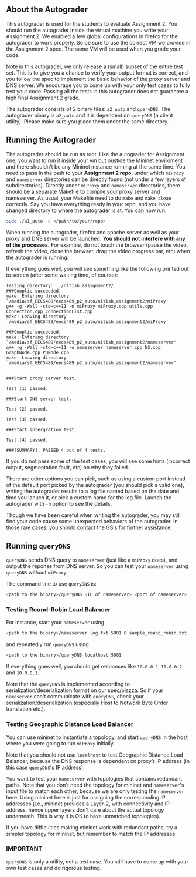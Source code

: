 About the Autograder
-----------
This autograder is used for the students to evaluate Assignment 2. You should run the autograder inside the virtual machine you write your Assignment 2. We enabled a few global configurations in firefox for the autograder to work properly. So be sure to use the correct VM we provide in the Assignment 2 spec. The same VM will be used when you grade your code.

Note in this autograder, we only release a (small) subset of the entire test set. This is to give you a chance to verify your output format is correct, and you follow the spec to implement the basic behavior of the proxy server and DNS server. We encourage you to come up with your only test cases to fully test your code. Passing all the tests in this autograder does not guarantee a high final Assignment 2 grade.

The autograder consists of 2 binary files: `a2_auto` and `queryDNS`. The autograder binary is `a2_auto` and it is dependent on `queryDNS` (a client utility). Please make sure you place them under the same directory.

Running the Autograder
-----------

The autograder should be run as root. Like the autograder for Assignment one, you want to run it inside your vm but oustide the Mininet enviroment and there shouldn't be any Mininet instance running at the same time. You need to pass in the path to your **Assignment 2 repo**, under which `miProxy` and `nameserver` directories can be directly found (not under a few layers of subdirectories).
Directly under `miProxy` and `nameserver` directories, there should be a separate Makefile to compile your proxy server and nameserver.
As usual, your Makefile need to do `make` and `make clean` correctly.
Say you have everything ready in your repo, and you have changed directory to where the autograder is at. You can now run:

```bash
sudo ./a1_auto -d </path/to/your/repo>
```

When running the autograder, firefox and apache server as well as your proxy and DNS server will be launched. **You should not interfere with any of the processes.** For example, do not touch the browser (pause the video, refresh the video, close the browser, drag the video progress bar, etc) when the autograder is running.

If everything goes well, you will see something like the following printed out to screen (after some waiting time, of course):

```
Testing directory: ../nitish_assignment2/
###Complie succeeded.
make: Entering directory `/media/sf_EECS489/eecs489_p2_auto/nitish_assignment2/miProxy'
g++ -g -Wall -std=c++11 -o miProxy miProxy.cpp utils.cpp Connection.cpp ConnectionList.cpp
make: Leaving directory `/media/sf_EECS489/eecs489_p2_auto/nitish_assignment2/miProxy'

###Complie succeeded.
make: Entering directory `/media/sf_EECS489/eecs489_p2_auto/nitish_assignment2/nameserver'
g++ -g -Wall -std=c++11 -o nameserver nameserver.cpp NS.cpp GraphNode.cpp PQNode.cpp
make: Leaving directory `/media/sf_EECS489/eecs489_p2_auto/nitish_assignment2/nameserver'


###Start proxy server test.

Test (1) passed.

###Start DNS server test.

Test (2) passed.

Test (3) passed.

###Start intergration test.

Test (4) passed.

###[SUMMARY]: PASSED 4 out of 4 tests.

```

If you do not pass some of the test cases, you will see some hints (incorrect output, segmentation fault, etc) on why they failed.

There are other options you can pick, such as using a custom port instead of the default port picked by the autograder (you should pick a valid one), writing the autograder results to a log file named based on the date and time you lanuch it, or pick a custom name for the log file. Launch the autograder with `-h` option to see the details.

Though we have been careful when writing the autograder, you may still find your code cause some unexpected behaviors of the autograder. In those rare cases, you should contact the GSIs for further assistance.

Running `queryDNS`
----------------------

 `queryDNS` sends DNS query to `nameserver` (just like a `miProxy` does), and output the reponse from DNS server. So you can test your `nameserver` using `queryDNS` without `miProxy`.

 The command line to use `queryDNS` is:
 ```bash
<path to the binary>/queryDNS <IP of nameserver> <port of nameserver>
 ```

### Testing Round-Robin Load Balancer ###

For instance, start your `nameserver` using
```bash
<path to the binary>/nameserver log.txt 5001 0 sample_round_robin.txt
```
and repeatedly run `queryDNS` using
```bash
<path to the binary>/queryDNS localhost 5001
 ```

If everything goes well, you should get responses like `10.0.0.1`, `10.0.0.2` and `10.0.0.3`.

Note that the `queryDNS` is implemented according to serialization/deserialization format on our spec/piazza. So if your `nameserver` can't communicate with `queryDNS`, check your serialization/deserialization (especially Host to Network Byte Order translation etc.).

### Testing Geographic Distance Load Balancer ###
You can use mininet to instantiate a topology, and start `queryDNS` in the host where you were going to run `miProxy` initially.

Note that you should not use `localhost` to test Geographic Distance Load Balancer, because the DNS response is dependent on proxy’s IP address (in this case `queryDNS`'s IP address).

You want to test your `nameserver` with topologies that contains redundant paths.
Note that you don't need the topology for mininet and `nameserver`'s input file to match each other, because we are only testing the `nameserver` here.
Using mininet here is just for assigning the corresponding IP addresses (i.e., mininet provides a Layer-2, with connectivity and IP address, hence upper layers don't care about the actual topology underneath. This is why it is OK to have unmatched topologies).

If you have difficulties making mininet work with redundant paths, try a simpler topology for mininet, but remember to match the IP addresses.


### IMPORTANT ###

`queryDNS` is only a utility, not a test case.
You still have to come up with your own test cases and do rigorous testing.
